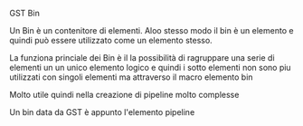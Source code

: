 GST Bin

Un Bin è un contenitore di elementi. Aloo stesso modo il bin è un elemento e quindi può essere utilizzato
come un elemento stesso.

La funziona princiale dei Bin è il la possibilità di ragruppare una serie di elementi un un unico elemento logico
e quindi i sotto elementi non sono piu utilizzati con singoli elementi ma attraverso il macro elemento bin

Molto utile quindi nella creazione di pipeline molto complesse

Un bin data da GST è appunto l'elemento pipeline
